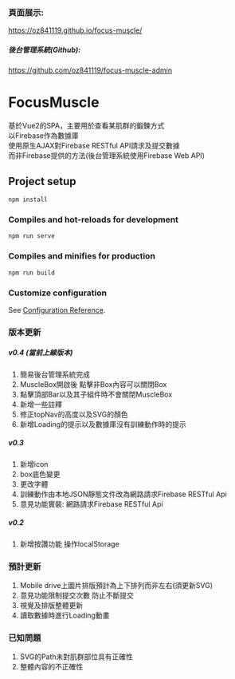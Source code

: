 ### 頁面展示: 
<https://oz841119.github.io/focus-muscle/>  

##### 後台管理系統(Github): 
<https://github.com/oz841119/focus-muscle-admin>


# FocusMuscle
基於Vue2的SPA，主要用於查看某肌群的鍛鍊方式  
以Firebase作為數據庫  
使用原生AJAX對Firebase RESTful API請求及提交數據  
而非Firebase提供的方法(後台管理系統使用Firebase Web API)

## Project setup
```
npm install
```

### Compiles and hot-reloads for development
```
npm run serve
```

### Compiles and minifies for production
```
npm run build
```

### Customize configuration
See [Configuration Reference](https://cli.vuejs.org/config/).




### 版本更新
##### v0.4 (當前上線版本)
1. 簡易後台管理系統完成
2. MuscleBox開啟後 點擊非Box內容可以關閉Box
3. 點擊頂部Bar以及其子組件時不會關閉MuscleBox
4. 新增一些註釋
5. 修正topNav的高度以及SVG的顏色
6. 新增Loading的提示以及數據庫沒有訓練動作時的提示

##### v0.3 
1. 新增icon
2. box底色變更
3. 更改字體
4. 訓練動作由本地JSON靜態文件改為網路請求Firebase RESTful Api
5. 意見功能實裝: 網路請求Firebase RESTful Api

##### v0.2
1. 新增按讚功能 操作localStorage

### 預計更新
1. Mobile drive上圖片排版預計為上下排列而非左右(須更新SVG)
2. 意見功能限制提交次數 防止不斷提交
3. 視覺及排版整體更新
4. 讀取數據時進行Loading動畫

### 已知問題
1. SVG的Path未對肌群部位具有正確性
2. 整體內容的不正確性
